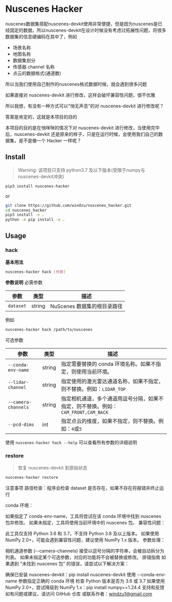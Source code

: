 # Nuscenes Hacker

nuscenes数据集搭配nuscenes-devkit使用非常便捷，但是因为nuscenes是已经固定的数据，所以nuscenes-devkit在设计时候没有考虑过拓展性问题，将很多数据集的信息硬编码在其中了，例如

- 场景名称
- 地图名称
- 数据集划分
- 传感器 channel 名称
- 点云的数据格式(通道数)

所以当我们使用自己制作的nuscenes格式数据时候，就会遇到很多问题

如果直接对 nuscenes-devkit 进行修改，这样会破坏兼容性问题，很不优雅

所以我想，有没有一种方式可以"悄无声息"的对 nuscenes-devkit 进行修改呢？

答案是肯定的，这就是本项目的目的

本项目的目的是在悄咪咪的情况下对 nuscenes-devkit 进行修改，当使用完毕后，nuscenes-devkit 还是原来的样子，只是在运行时候，会使用我们自己的数据集，是不是像一个 Hacker 一样呢？

## Install
>
> Warning: 该项目只支持 python3.7 及以下版本(受限于numpy与nuscenes-devkit冲突)

```bash
pip3 install nuscenes-hacker
```

or

```bash
git clone https://github.com/windzu/nuscenes_hacker.git
cd nuscenes_hacker
pip3 install -e .
python -m pip install -e .
```

## Usage

### hack

**基本用法**

```bash
nuscenes-hacker hack [参数]
```

**参数说明**
必需参数

|参数|类型|描述|
|-|-|-|
|`dataset`|string|NuScenes 数据集的根目录路径|

例如

```bash
nuscenes-hacker hack /path/to/nuscenes
```

可选参数

|参数|类型|描述|
|-|-|-|
|`--conda-env-name`|string|指定需要替换的 conda 环境名称。如果不指定，则使用当前环境。|
|`--lidar-channel`|string|指定使用的激光雷达通道名称，如果不指定，则不替换。例如：`LIDAR_TOP`|
|`--camera-channels`|string|指定相机通道，多个通道用逗号分隔，如果不指定，则不替换。例如：`CAM_FRONT,CAM_BACK`|
|`--pcd-dims`|int|指定点云的维度，如果不指定，则不替换。例如：`4`或`5`|

使用 `nuscenes-hacker hack --help` 可以查看所有参数的详细说明

### restore
>
> 恢复 nuscenes-devkit 到原始状态

```bash
nuscenes-hacker restore
```

注意事项
路径检查：程序会检查 dataset 是否存在，如果不存在将报错并终止运行

conda 环境：

如果指定了 conda-env-name，工具将尝试在该 conda 环境中找到 nuscenes 包并修改。
如果未指定，工具将使用当前环境中的 nuscenes 包。
兼容性问题：

此工具仅支持 Python 3.6 和 3.7，不支持 Python 3.8 及以上版本。
如果使用 NumPy 2.0+，可能会遇到兼容性问题，建议使用 NumPy 1.x 版本。
参数处理：

相机通道参数 (--camera-channels) 接受以逗号分隔的字符串，会被自动拆分为列表。
如果未指定某个可选参数，对应的功能将不会被替换或修改。
排错指南
如果遇到 "未找到 nuscenes 包" 的错误，请尝试以下解决方案：

确保已安装 nuscenes-devkit：pip install nuscenes-devkit
使用 --conda-env-name 参数指定正确的 conda 环境
检查 Python 版本是否为 3.6 或 3.7
如果使用 NumPy 2.0+，尝试降级到 NumPy 1.x：pip install numpy==1.24.4
支持和反馈
如有问题或建议，请访问 GitHub 仓库 或联系作者：<windzu1@gmail.com>
